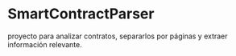 # SmartContractParser
proyecto para analizar contratos, separarlos por páginas y extraer información relevante.
